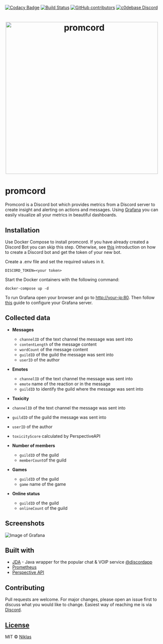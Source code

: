 [![Codacy Badge](https://api.codacy.com/project/badge/Grade/9b76ad18252a4b9c80b40f4115e98a76)](https://www.codacy.com/app/biosphere.dev/promcord?utm_source=github.com&amp;utm_medium=referral&amp;utm_content=Biospheere/promcord&amp;utm_campaign=Badge_Grade)
[![Build Status](https://travis-ci.com/Biospheere/promcord.svg?branch=master)](https://travis-ci.com/Biospheere/promcord)
[![GitHub contributors](https://img.shields.io/github/contributors/biospheere/promcord.svg)](https://github.com/Biospheere/promcord/graphs/contributors/)
[![c0debase Discord](https://discordapp.com/api/guilds/361448651748540426/embed.png)](discord.gg/cDV38ht)

<h1 align="center">
  <img src="https://i.imgur.com/qaEw7mF.png" alt="promcord" width="500">
  <br>
</h1>

# promcord

Promcord is a Discord bot which provides metrics from a Discord server to create insight and alerting on actions and messages. Using [Grafana](https://grafana.com/) you can easily visualize all your metrics in beautiful dashboards.

## Installation

Use Docker Compose to install promcord. 
If you have already created a Discord Bot you can skip this step. 
Otherwise, see [this](https://github.com/reactiflux/discord-irc/wiki/Creating-a-discord-bot-&-getting-a-token) introduction on how to create a Discord bot and get the token of your new bot.

Create a .env file and set the required values in it.

```
DISCORD_TOKEN=<your token>
```

Start the Docker containers with the following command: 

```
docker-compose up -d
```

To run Grafana open your browser and go to [http://your-ip:80](http://localhost:80). Then follow [this](https://grafana.com/docs/guides/getting_started/) guide to configure your Grafana server. 

## Collected data

- **Messages**  
  - `channelID` of the text channel the message was sent into
  - `contentLength` of the message content
  - `wordCount` of the message content
  - `guildID` of the guild the message was sent into
  - `userID` of the author
  
- **Emotes**  
  - `channelID` of the text channel the message was sent into
  - `emote` name of the reaction or in the message
  - `guildID` to identify the guild where the message was sent into
  
 - **Toxicity**  
  - `channelID` of the text channel the message was sent into
  - `guildID` of the guild the message was sent into
  - `userID` of the author
  - `toxicityScore` calculated by PerspectiveAPI
  
- **Number of members**  
  - `guildID` of the guild
  - `memberCount`of the guild

- **Games**  
  - `guildID` of the guild
  - `game` name of the game
  
- **Online status**  
  - `guildID` of the guild
  - `onlineCount` of the guild
  
## Screenshots

![Image of Grafana](https://i.imgur.com/2EArDun.png)

## Built with 

- [JDA](https://github.com/DV8FromTheWorld/JDA) - Java wrapper for the popular chat & VOIP service  [@discordapp](https://github.com/discordapp)
- [Prometheus](https://prometheus.io/) 
- [Perspective API](https://www.perspectiveapi.com/) 

## Contributing
Pull requests are welcome. For major changes, please open an issue first to discuss what you would like to change.
Easiest way of reaching me is via [Discord](https://c0debase.de/).

## [License](https://github.com/Biospheere/promcord/blob/master/LICENSE)
MIT © [Niklas](https://github.com/Biospheere/)

